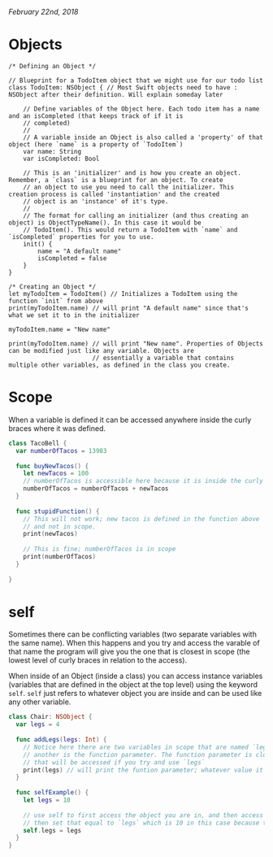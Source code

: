 *February 22nd, 2018*

Objects
====
```
/* Defining an Object */

// Blueprint for a TodoItem object that we might use for our todo list
class TodoItem: NSObject { // Most Swift objects need to have : NSObject after their definition. Will explain someday later
    
    // Define variables of the Object here. Each todo item has a name and an isCompleted (that keeps track of if it is 
    // completed)
    //
    // A variable inside an Object is also called a 'property' of that object (here `name` is a property of `TodoItem`)
    var name: String
    var isCompleted: Bool
    
    // This is an 'initializer' and is how you create an object. Remember, a `class` is a blueprint for an object. To create
    // an object to use you need to call the initializer. This creation process is called 'instantiation' and the created 
    // object is an 'instance' of it's type.
    //
    // The format for calling an initializer (and thus creating an object) is ObjectTypeName(). In this case it would be
    // TodoItem(). This would return a TodoItem with `name` and `isCompleted` properties for you to use.
    init() {
        name = "A default name"
        isCompleted = false
    }
}

/* Creating an Object */
let myTodoItem = TodoItem() // Initializes a TodoItem using the function `init` from above
print(myTodoItem.name) // will print "A default name" since that's what we set it to in the initializer

myTodoItem.name = "New name"

print(myTodoItem.name) // will print "New name". Properties of Objects can be modified just like any variable. Objects are 
                       // essentially a variable that contains multiple other variables, as defined in the class you create.

```

Scope
====
When a variable is defined it can be accessed anywhere inside the curly braces where it was defined. 
```swift
class TacoBell {
  var numberOfTacos = 13983
  
  func buyNewTacos() {
    let newTacos = 100
    // numberOfTacos is accessible here because it is inside the curly braces ("in scope")
    numberOfTacos = numberOfTacos + newTacos
  }
  
  func stupidFunction() {
    // This will not work; new tacos is defined in the function above
    // and not in scope.
    print(newTacos)
    
    // This is fine; numberOfTacos is in scope
    print(numberOfTacos)
  }
  
}
```

self
====
Sometimes there can be conflicting variables (two separate variables with the same name).
When this happens and you try and access the varable of that name the program will give you
the one that is closest in scope (the lowest level of curly braces in relation to the access).

When inside of an Object (inside a class) you can access instance variables (variables that are 
defined in the object at the top level) using the keyword `self`. `self` just refers to whatever
object you are inside and can be used like any other variable.
```swift
class Chair: NSObject {
  var legs = 4
  
  func addLegs(legs: Int) {
    // Notice here there are two variables in scope that are named `legs`. One is the object's property
    // another is the function parameter. The function parameter is closest in scope so thats the one
    // that will be accessed if you try and use `legs`
    print(legs) // will print the funtion parameter; whatever value it is
  }
  
  func selfExample() {
    let legs = 10
    
    // use self to first access the object you are in, and then access its legs property with .legs.
    // then set that equal to `legs` which is 10 in this case because thats the closes `legs` in scope.
    self.legs = legs
  }
}
```


